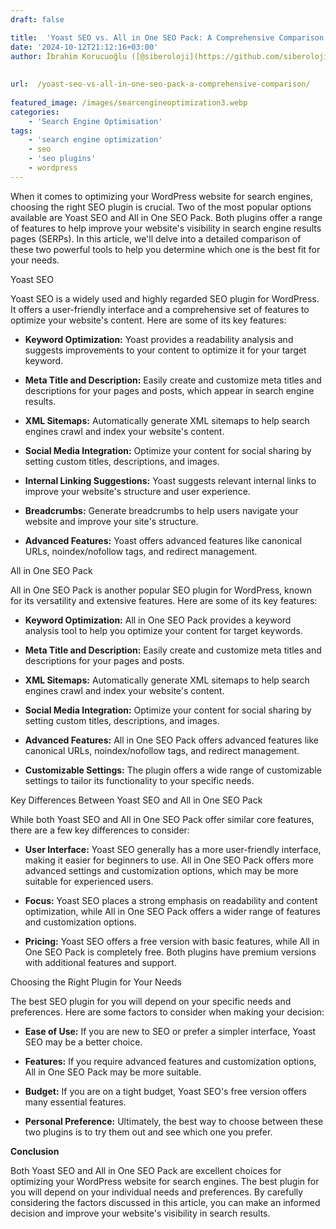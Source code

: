 ```yaml
---
draft: false

title:  'Yoast SEO vs. All in One SEO Pack: A Comprehensive Comparison'
date: '2024-10-12T21:12:16+03:00'
author: İbrahim Korucuoğlu ([@siberoloji](https://github.com/siberoloji))
 
 
url:  /yoast-seo-vs-all-in-one-seo-pack-a-comprehensive-comparison/
 
featured_image: /images/searcengineoptimization3.webp
categories:
    - 'Search Engine Optimisation'
tags:
    - 'search engine optimization'
    - seo
    - 'seo plugins'
    - wordpress
---
```



When it comes to optimizing your WordPress website for search engines, choosing the right SEO plugin is crucial. Two of the most popular options available are Yoast SEO and All in One SEO Pack. Both plugins offer a range of features to help improve your website's visibility in search engine results pages (SERPs). In this article, we'll delve into a detailed comparison of these two powerful tools to help you determine which one is the best fit for your needs.



Yoast SEO



Yoast SEO is a widely used and highly regarded SEO plugin for WordPress. It offers a user-friendly interface and a comprehensive set of features to optimize your website's content. Here are some of its key features:


* **Keyword Optimization:** Yoast provides a readability analysis and suggests improvements to your content to optimize it for your target keyword.

* **Meta Title and Description:** Easily create and customize meta titles and descriptions for your pages and posts, which appear in search engine results.

* **XML Sitemaps:** Automatically generate XML sitemaps to help search engines crawl and index your website's content.

* **Social Media Integration:** Optimize your content for social sharing by setting custom titles, descriptions, and images.

* **Internal Linking Suggestions:** Yoast suggests relevant internal links to improve your website's structure and user experience.

* **Breadcrumbs:** Generate breadcrumbs to help users navigate your website and improve your site's structure.

* **Advanced Features:** Yoast offers advanced features like canonical URLs, noindex/nofollow tags, and redirect management.




All in One SEO Pack



All in One SEO Pack is another popular SEO plugin for WordPress, known for its versatility and extensive features. Here are some of its key features:


* **Keyword Optimization:** All in One SEO Pack provides a keyword analysis tool to help you optimize your content for target keywords.

* **Meta Title and Description:** Easily create and customize meta titles and descriptions for your pages and posts.

* **XML Sitemaps:** Automatically generate XML sitemaps to help search engines crawl and index your website's content.

* **Social Media Integration:** Optimize your content for social sharing by setting custom titles, descriptions, and images.

* **Advanced Features:** All in One SEO Pack offers advanced features like canonical URLs, noindex/nofollow tags, and redirect management.

* **Customizable Settings:** The plugin offers a wide range of customizable settings to tailor its functionality to your specific needs.




Key Differences Between Yoast SEO and All in One SEO Pack



While both Yoast SEO and All in One SEO Pack offer similar core features, there are a few key differences to consider:


* **User Interface:** Yoast SEO generally has a more user-friendly interface, making it easier for beginners to use. All in One SEO Pack offers more advanced settings and customization options, which may be more suitable for experienced users.

* **Focus:** Yoast SEO places a strong emphasis on readability and content optimization, while All in One SEO Pack offers a wider range of features and customization options.

* **Pricing:** Yoast SEO offers a free version with basic features, while All in One SEO Pack is completely free. Both plugins have premium versions with additional features and support.




Choosing the Right Plugin for Your Needs



The best SEO plugin for you will depend on your specific needs and preferences. Here are some factors to consider when making your decision:


* **Ease of Use:** If you are new to SEO or prefer a simpler interface, Yoast SEO may be a better choice.

* **Features:** If you require advanced features and customization options, All in One SEO Pack may be more suitable.

* **Budget:** If you are on a tight budget, Yoast SEO's free version offers many essential features.

* **Personal Preference:** Ultimately, the best way to choose between these two plugins is to try them out and see which one you prefer.




**Conclusion**



Both Yoast SEO and All in One SEO Pack are excellent choices for optimizing your WordPress website for search engines. The best plugin for you will depend on your individual needs and preferences. By carefully considering the factors discussed in this article, you can make an informed decision and improve your website's visibility in search results.
